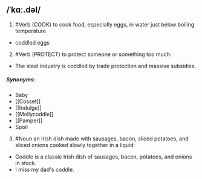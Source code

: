 ## /ˈkɑː.dəl/
1. #Verb
(COOK)
to cook food, especially eggs, in water just below boiling temperature

- coddled eggs

2. #Verb
(PROTECT)
to protect someone or something too much:

- The steel industry is coddled by trade protection and massive subsidies.

##### Synonyms:
- Baby
- [[Cosset]]
- [[Indulge]]
- [[Mollycoddle]]
- [[Pamper]]
- Spoil

3. #Noun
an Irish dish made with sausages, bacon, sliced potatoes, and sliced onions cooked slowly together in a liquid:

- Coddle is a classic Irish dish of sausages, bacon, potatoes, and onions in stock.
- I miss my dad's coddle.
